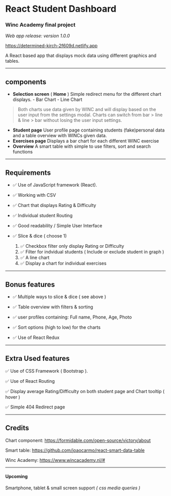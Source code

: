 # React Student Dashboard

### Winc Academy final project

_Web app release: version 1.0.0_

https://determined-kirch-2f609d.netlify.app

A React based app that displays mock data using different graphics and tables.

---

## components

- **Selection screen** ( **Home** )
  Simple redirect menu for the different chart displays. - Bar Chart - Line Chart

> Both charts use data given by WINC and will display based on the user input from the settings modal. Charts can switch from bar > line & line > bar without losing the user input settings.

- **Student page**
  User profile page containing students (fake)personal data and a table overview with WINCs given data.
- **Exercises page**
  Displays a bar chart for each different WINC exercise
- **Overview**
  A smart table with simple to use filters, sort and search functions

---

## Requirements

- :white_check_mark: Use of JavaScript framework (React).

- :white_check_mark: Working with CSV

- :white_check_mark: Chart that displays Rating & Difficulty

- :white_check_mark: Individual student Routing

- :white_check_mark: Good readability / Simple User Interface

- :white_check_mark: Slice & dice ( choose 1)
  1.  :white_check_mark: Checkbox filter only display Rating or Difficulty
  2.  :white_check_mark: Filter for indvidual students ( Include or exclude student in graph )
  3.  :white_check_mark: A line chart
  4.  :white_check_mark: Display a chart for individual exercises

---

## Bonus features

- :white_check_mark: Multiple ways to slice & dice ( see above )

- :white_check_mark: Table overview with filters & sorting

- :white_check_mark: user profiles containing: Full name, Phone, Age, Photo

- :white_check_mark: Sort options (high to low) for the charts

- :white_check_mark: Use of React Redux

---

## Extra Used features

:white_check_mark: Use of CSS Framework ( Bootstrap ).

:white_check_mark: Use of React Routing

:white_check_mark: Display average Rating/Difficulty on both student page and Chart tooltip ( hover )

:white_check_mark: Simple 404 Redirect page

---

## Credits

Chart component: https://formidable.com/open-source/victory/about

Smart table: https://github.com/joaocarmo/react-smart-data-table

Winc Academy: https://www.wincacademy.nl/#

---

#### Upcoming

Smartphone, tablet & small screen support _( css media queries )_
